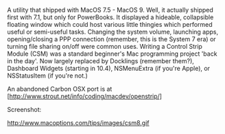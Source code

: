 A utility that shipped with MacOS 7.5 - MacOS 9. Well, it actually shipped first with 7.1, but only for PowerBooks. It displayed a hideable, collapsible floating window which could host various little thingies which performed useful or semi-useful tasks. Changing the system volume, launching apps, opening/closing a PPP connection (remember, this is the System 7 era) or turning file sharing on/off were common uses. Writing a Control Strip Module (CSM) was a standard beginner's Mac programming project 'back in the day'. Now largely replaced by Docklings (remember them?), Dashboard Widgets (starting in 10.4), NSMenuExtra (if you're Apple), or NSStatusItem (if you're not.)

An abandoned Carbon OSX port is at [http://www.strout.net/info/coding/macdev/openstrip/]

Screenshot:

http://www.macoptions.com/tips/images/csm8.gif
